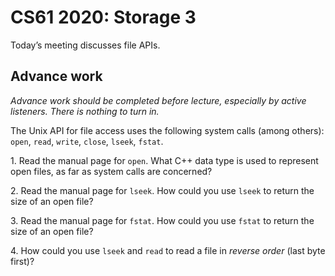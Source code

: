 CS61 2020: Storage 3
====================

Today’s meeting discusses file APIs.

Advance work
------------

*Advance work should be completed before lecture, especially by active
listeners. There is nothing to turn in.*

The Unix API for file access uses the following system calls (among
others): `open`, `read`, `write`, `close`, `lseek`, `fstat`.

1\. Read the manual page for `open`. What C++ data type is used to
represent open files, as far as system calls are concerned?

2\. Read the manual page for `lseek`. How could you use `lseek` to
return the size of an open file?

3\. Read the manual page for `fstat`. How could you use `fstat` to
return the size of an open file?

4\. How could you use `lseek` and `read` to read a file in *reverse
order* (last byte first)?
